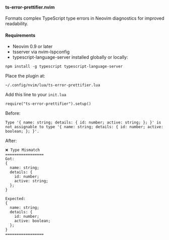 #### ts-error-prettifier.nvim
Formats complex TypeScript type errors in Neovim diagnostics for improved readability.

#### Requirements
- Neovim 0.9 or later
- tsserver via nvim-lspconfig
- typescript-language-server installed globally or locally:

```
npm install -g typescript typescript-language-server
```

Place the plugin at:
```
~/.config/nvim/lua/ts-error-prettifier.lua
```

Add this line to your ```init.lua```
```
require("ts-error-prettifier").setup()
```

Before:
```
Type '{ name: string; details: { id: number; active: string; }; }' is not assignable to type '{ name: string; details: { id: number; active: boolean; }; }'.
```
After:
```
❌ Type Mismatch
=================
Got:
{
  name: string;
  details: {
    id: number;
    active: string;
  };
}

Expected:
{
  name: string;
  details: {
    id: number;
    active: boolean;
  };
}
=================
```
